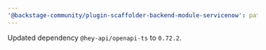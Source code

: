 ```yaml
---
'@backstage-community/plugin-scaffolder-backend-module-servicenow': patch
---
```


Updated dependency `@hey-api/openapi-ts` to `0.72.2`.
